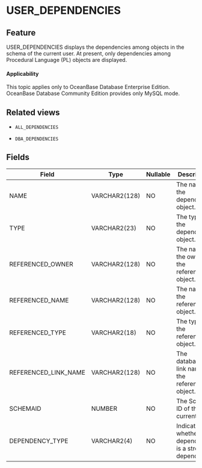USER_DEPENDENCIES
======================================

Feature
-----------------------

USER_DEPENDENCIES displays the dependencies among objects in the schema of the current user. At present, only dependencies among Procedural Language (PL) objects are displayed.

<main id="notice" >
    <h4>Applicability</h4>
    <p>This topic applies only to OceanBase Database Enterprise Edition. OceanBase Database Community Edition provides only MySQL mode. </p>
  </main>

Related views
-------------------------

* `ALL_DEPENDENCIES`

* `DBA_DEPENDENCIES`

Fields
-------------------------

| **Field** | **Type** | **Nullable** | **Description** |
|----------------------|---------------|----------------|-------------------|
| NAME | VARCHAR2(128) | NO | The name of the dependent object. |
| TYPE | VARCHAR2(23) | NO | The type of the dependent object. |
| REFERENCED_OWNER | VARCHAR2(128) | NO | The name of the owner of the referenced object. |
| REFERENCED_NAME | VARCHAR2(128) | NO | The name of the referenced object. |
| REFERENCED_TYPE | VARCHAR2(18) | NO | The type of the referenced object. |
| REFERENCED_LINK_NAME | VARCHAR2(128) | NO | The database link name of the referenced object. |
| SCHEMAID | NUMBER | NO | The Schema ID of the current user. |
| DEPENDENCY_TYPE | VARCHAR2(4) | NO | Indicates whether the dependency is a strong dependency. |

